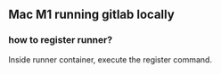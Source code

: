 ## Mac M1 running gitlab locally

### how to register runner?
Inside runner container, execute the register command.